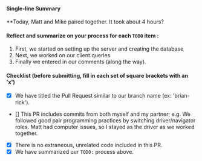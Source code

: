 #### Single-line Summary
**Today, Matt and Mike paired together. It took about 4 hours?

#### Reflect and summarize on your process for each `TODO` item :  
  1. First, we started on setting up the server and creating the database
  2. Next, we worked on our client.queries
  3. Finally we entered in our comments (along the way).

#### Checklist (before submitting, fill in each set of square brackets with an 'x')
- [x] We have titled the Pull Request similar to our branch name (ex: 'brian-rick'). 
- [] This PR includes commits from both myself and my partner; e.g. We followed good pair programming practices by switching driver/navigator roles. Matt had computer issues, so I stayed as the driver as we worked together.
- [x] There is no extraneous, unrelated code included in this PR.
- [x] We have summarized our `TODO:` process above.
